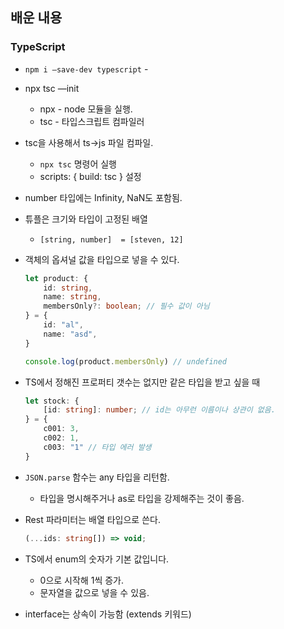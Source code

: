 ## 배운 내용

### TypeScript

- `npm i —save-dev typescript` -
- npx tsc —init
	- npx - node 모듈을 실행.
	- tsc - 타입스크립트 컴파일러
- tsc을 사용해서 ts→js 파일 컴파일.
	- `npx tsc`  명령어 실행
	- scripts: { build: tsc } 설정
- number 타입에는 Infinity, NaN도 포함됨.
- 튜플은 크기와 타입이 고정된 배열
	- `[string, number]  = [steven, 12]`
- 객체의 옵셔널 값을 타입으로 넣을 수 있다.

	```typescript
	let product: {
		id: string,
		name: string,
		membersOnly?: boolean; // 필수 값이 아님
	} = {
		id: "al",
		name: "asd",
	}
	
	console.log(product.membersOnly) // undefined
	```

- TS에서 정해진 프로퍼티 갯수는 없지만 같은 타입을 받고 싶을 때

	```typescript
	let stock: {
		[id: string]: number; // id는 아무런 이름이나 상관이 없음.
	} = {
		c001: 3,
		c002: 1,
		c003: "1" // 타입 에러 발생
	}
	```

- `JSON.parse` 함수는 any 타입을 리턴함.
	- 타입을 명시해주거나 as로 타입을 강제해주는 것이 좋음.
- Rest 파라미터는 배열 타입으로 쓴다.

	```typescript
	(...ids: string[]) => void;
	```

- TS에서 enum의 숫자가 기본 값입니다.
	- 0으로 시작해 1씩 증가.
	- 문자열을 값으로 넣을 수 있음.
- interface는 상속이 가능함 (extends 키워드)
